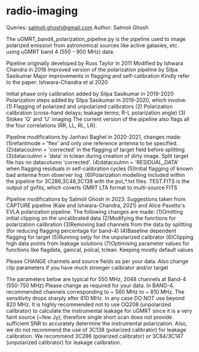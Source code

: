 # radio-imaging
Queries: salmoli.ghosh@gmail.com
Author: Salmoli Ghosh

The uGMRT_band4_polarization_pipeline.py is the pipeline used to image polarized emission from astronomical sources like active galaxies, etc. using uGMRT band 4 (550 - 900 MHz) data.


Pipeline originally developed by Russ Taylor in 2011
Modified by Ishwara Chandra in 2018 
Improved version of the polarization pipeline by Silpa Sasikumar
Major improvements in flagging and self-calibration 
Kindly refer to the paper: Ishwara-Chandra et al 2020  

Initial phase only calibration added by Silpa Sasikumar in 2019-2020
Polarization steps added by Silpa Sasikumar in 2019-2020, which involve:
(1) Flagging of polarized and unpolarized calibrators
(2) Polarization calibration (cross-hand delays; leakage terms; R-L polarization angle)
(3) Stokes 'Q' and 'U' imaging
The current version of the pipeline also flags all the four correlations (RR, LL, RL, LR). 
 
Pipeline modifications by Janhavi Baghel in 2020-2021, changes made:
(1)refantmode = 'flex' and only one reference antenna to be specified.
(2)datacoulmn = 'corrected' in the flagging of target field before splitting
(3)datacoulmn = 'data' in tclean during creation of dirty image. Split target file has no datacolumn 'corrected'.
(4)datacoulmn = 'RESIDUAL_DATA' when flagging residuals in self-calibration cycles
(5)Initial flagging of known bad antenna from observer log.
(6)Polarization modelling included within the pipeline for 3C286,3C48,3C138 with the pol_*.txt files.
TEST.FITS is the output of gvfits, which coverts GMRT LTA format to multi-source FITS
 
Pipeline modifications by Salmoli Ghosh in 2023. Suggestions taken from CAPTURE pipeline (Kale and Ishwara-Chandra, 2021) and Alice Pasetto's EVLA polarization pipeline. The following changes are made:
(1)Omitting initial clipping on the uncalibrated data
(2)Modifying the functions for polarization calibration
(3)Removing bad channels from the data by splitting (for reducing flagging percentage for band-4)
(4)Baseline dependent flagging for target
(5)Running setjy for the unpolarized calibrator
(6)Clipping high data points from leakage solutions
(7)Optimising parameter values for functions like flagdata, gaincal, polcal, tclean. Keeping mostly default values

Please CHANGE channels and source fields as per your data.
Also change clip parameters if you have much stronger calibrator and/or target

The parameters below are typical for 550 MHz, 2048 channels at Band-4 (550-750 MHz)
Please change as required for your data.
In BAND-4, recommended channels corresponding to ~ 560 MHz to ~ 810 MHz. The sensitivity drops sharply after 810 MHz.
In any case DO NOT use beyond 820 MHz.
It is highly recommended not to use OQ208 (unpolarized calibrator) to calculate the instrumental leakage for uGMRT since it is a very faint source (~few Jy); therefore  single short scan does not provide sufficient SNR to accurately determine the instrumental polarization.
Also, we do not recommend the use of 3C138 (polarized calibrator) for leakage calibration.
We recommend 3C286 (polarized calibrator) or 3C84/3C147 (unpolarized calibrator) for leakage calibration.


